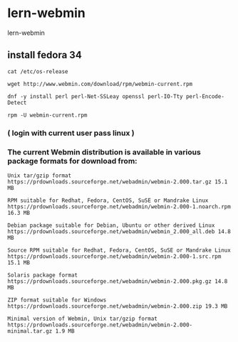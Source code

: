 # lern-webmin
lern-webmin


## install fedora 34

````
cat /etc/os-release

wget http://www.webmin.com/download/rpm/webmin-current.rpm

dnf -y install perl perl-Net-SSLeay openssl perl-IO-Tty perl-Encode-Detect

rpm -U webmin-current.rpm
````

### ( login with current user pass linux )

### The current Webmin distribution is available in various package formats for download from:

````
Unix tar/gzip format
https://prdownloads.sourceforge.net/webadmin/webmin-2.000.tar.gz 15.1 MB

RPM suitable for Redhat, Fedora, CentOS, SuSE or Mandrake Linux
https://prdownloads.sourceforge.net/webadmin/webmin-2.000-1.noarch.rpm 16.3 MB

Debian package suitable for Debian, Ubuntu or other derived Linux
https://prdownloads.sourceforge.net/webadmin/webmin_2.000_all.deb 14.8 MB

Source RPM suitable for Redhat, Fedora, CentOS, SuSE or Mandrake Linux
https://prdownloads.sourceforge.net/webadmin/webmin-2.000-1.src.rpm 15.1 MB

Solaris package format
https://prdownloads.sourceforge.net/webadmin/webmin-2.000.pkg.gz 14.8 MB

ZIP format suitable for Windows
https://prdownloads.sourceforge.net/webadmin/webmin-2.000.zip 19.3 MB

Minimal version of Webmin, Unix tar/gzip format
https://prdownloads.sourceforge.net/webadmin/webmin-2.000-minimal.tar.gz 1.9 MB
````
